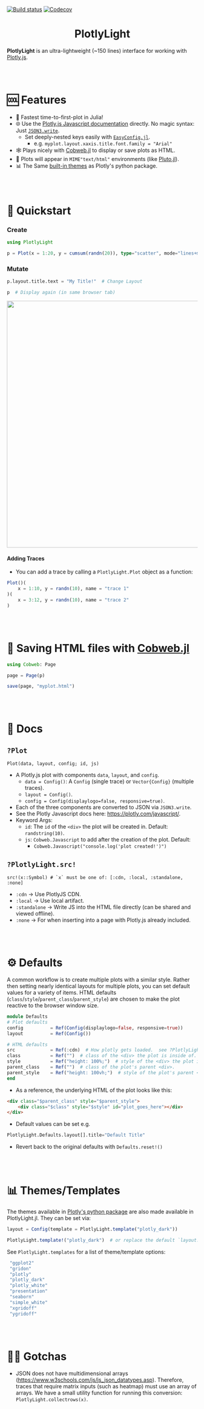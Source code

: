 [![Build status](https://github.com/joshday/PlotlyLight.jl/workflows/CI/badge.svg)](https://github.com/joshday/PlotlyLight.jl/actions?query=workflow%3ACI+branch%3Amaster)
[![Codecov](https://codecov.io/gh/joshday/PlotlyLight.jl/branch/master/graph/badge.svg)](https://codecov.io/gh/joshday/PlotlyLight.jl)


<h1 align="center">PlotlyLight</h1>

**PlotlyLight** is an ultra-lightweight (~150 lines) interface for working with [Plotly.js](https://plotly.com/javascript/).

<br><br>

# 🆒 Features

- 🚀 Fastest time-to-first-plot in Julia!
- 🌐 Use the [Plotly.js Javascript documentation](https://plotly.com/javascript/) directly.  No magic syntax: Just [`JSON3.write`](https://github.com/quinnj/JSON3.jl).
    - Set deeply-nested keys easily with [`EasyConfig.jl`](https://github.com/joshday/EasyConfig.jl).
        - e.g. `myplot.layout.xaxis.title.font.family = "Arial"`
- 🕸️ Plays nicely with [Cobweb.jl](https://github.com/joshday/Cobweb.jl) to display or save plots as HTML.
- 🎈 Plots will appear in `MIME"text/html"` environments (like [Pluto.jl](https://github.com/fonsp/Pluto.jl)).
- 📊 The Same [built-in themes](https://plotly.com/python/templates/) as Plotly's python package.

<br><br>

# 🚀 Quickstart

### Create

```julia
using PlotlyLight

p = Plot(x = 1:20, y = cumsum(randn(20)), type="scatter", mode="lines+markers")
```

### Mutate

```julia
p.layout.title.text = "My Title!"  # Change Layout

p  # Display again (in same browser tab)
```
<p align="center">
    <img width=650 src="https://user-images.githubusercontent.com/8075494/151987917-15a1c0fa-8f1f-483d-b662-cb8eaba5c7bf.png">
</p>

#### Adding Traces

- You can add a trace by calling a `PlotlyLight.Plot` object as a function:

```julia
Plot()(
    x = 1:10, y = randn(10), name = "trace 1"
)(
    x = 3:12, y = randn(10), name = "trace 2"
)
```

<br><br>

# 📄 Saving HTML files with [Cobweb.jl](https://github.com/joshday/Cobweb.jl)

```julia
using Cobweb: Page

page = Page(p)

save(page, "myplot.html")
```

<br><br>

# 📖 Docs

## `?Plot`

    Plot(data, layout, config; id, js)

- A Plotly.js plot with components `data`, `layout`, and `config`.
    - `data = Config()`: A `Config` (single trace) or `Vector{Config}` (multiple traces).
    - `layout = Config()`.
    - `config = Config(displaylogo=false, responsive=true)`.
- Each of the three components are converted to JSON via `JSON3.write`.
- See the Plotly Javascript docs here: https://plotly.com/javascript/.
- Keyword Args:
    - `id`: The `id` of the `<div>` the plot will be created in.  Default: `randstring(10)`.
    - `js`:  `Cobweb.Javascript` to add after the creation of the plot.  Default:
        - `Cobweb.Javascript("console.log('plot created!')")`

## `?PlotlyLight.src!`

    src!(x::Symbol) # `x` must be one of: [:cdn, :local, :standalone, :none]

- `:cdn` → Use PlotlyJS CDN.
- `:local` → Use local artifact.
- `:standalone` → Write JS into the HTML file directly (can be shared and viewed offline).
- `:none` → For when inserting into a page with Plotly.js already included.

<br><br>

# ⚙️ Defaults

A common workflow is to create multiple plots with a similar style.  Rather then setting nearly identical layouts for multiple plots, you can set default values for a variety of items.  HTML defaults (`class`/`style`/`parent_class`/`parent_style`) are chosen to make the plot reactive to the browser window size.

```julia
module Defaults
# Plot defaults
config          = Ref(Config(displaylogo=false, responsive=true))
layout          = Ref(Config())

# HTML defaults
src             = Ref(:cdn)  # How plotly gets loaded.  see ?PlotlyLight.src!
class           = Ref("")  # class of the <div> the plot is inside of.
style           = Ref("height: 100%;")  # style of the <div> the plot is inside of.
parent_class    = Ref("")  # class of the plot's parent <div>.
parent_style    = Ref("height: 100vh;")  # style of the plot's parent <div>.
end
```

- As a reference, the underlying HTML of the plot looks like this:
```html
<div class="$parent_class" style="$parent_style">
    <div class="$class" style="$style" id="plot_goes_here"></div>
</div>
```

- Default values can be set e.g.

```julia
PlotlyLight.Defaults.layout[].title="Default Title"
```

- Revert back to the original defaults with `Defaults.reset!()`

<br><br>

# 📊 Themes/Templates

The themes available in [Plotly's python package](https://plotly.com/python/templates/) are also made available in PlotlyLight.jl.  They can be set via:

```julia
layout = Config(template = PlotlyLight.template("plotly_dark"))

PlotlyLight.template!("plotly_dark")  # or replace the default `layout.template`
```

See `PlotlyLight.templates` for a list of theme/template options:

```julia
 "ggplot2"
 "gridon"
 "plotly"
 "plotly_dark"
 "plotly_white"
 "presentation"
 "seaborn"
 "simple_white"
 "xgridoff"
 "ygridoff"
```

<br><br>

# 😵‍💫 Gotchas

- JSON does not have multidimensional arrays (https://www.w3schools.com/js/js_json_datatypes.asp).  Therefore, traces that require matrix inputs (such as heatmap) must use an array of arrays.  We have a small utility function for running this conversion: `PlotlyLight.collectrows(x)`.

